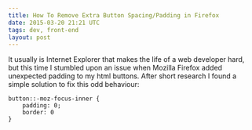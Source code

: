 ```yaml
---
title: How To Remove Extra Button Spacing/Padding in Firefox
date: 2015-03-20 21:21 UTC
tags: dev, front-end
layout: post
---
```


It usually is Internet Explorer that makes the life of a web developer hard, but this time I stumbled upon an issue
when Mozilla Firefox added unexpected padding to my html buttons. After short research I found a simple solution to fix
this odd behaviour:

```
button::-moz-focus-inner {
    padding: 0;
    border: 0
}
```
